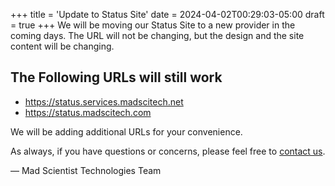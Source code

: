 +++
title = 'Update to Status Site'
date = 2024-04-02T00:29:03-05:00
draft = true
+++
We will be moving our Status Site to a new provider in the coming days. The URL will not be changing, but the design and the site content will be changing.

## The Following URLs will still work

   * https://status.services.madscitech.net
   * https://status.madscitech.com

We will be adding additional URLs for your convenience.

As always, if you have questions or concerns, please feel free to [contact us](https://madscitech.com/about/contact/).

&mdash; Mad Scientist Technologies Team